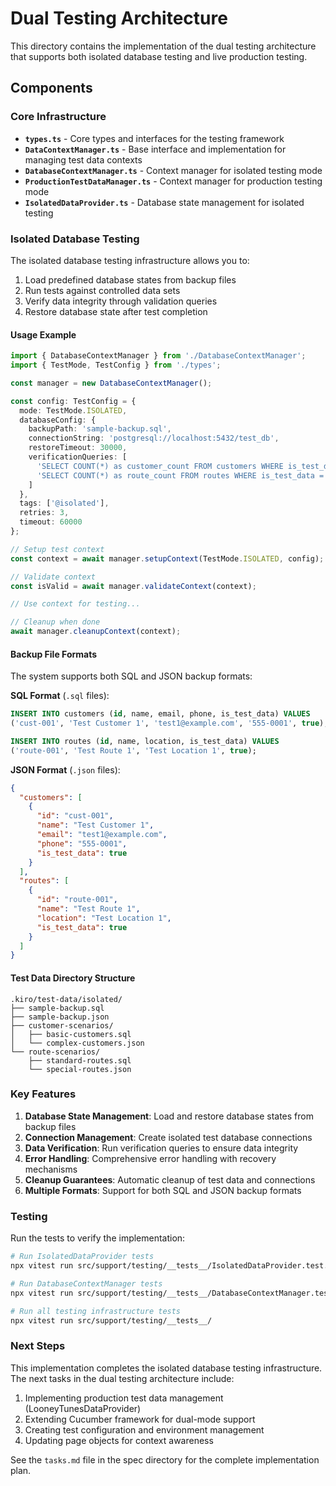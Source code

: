 # Dual Testing Architecture

This directory contains the implementation of the dual testing architecture that supports both isolated database testing and live production testing.

## Components

### Core Infrastructure

- **`types.ts`** - Core types and interfaces for the testing framework
- **`DataContextManager.ts`** - Base interface and implementation for managing test data contexts
- **`DatabaseContextManager.ts`** - Context manager for isolated testing mode
- **`ProductionTestDataManager.ts`** - Context manager for production testing mode
- **`IsolatedDataProvider.ts`** - Database state management for isolated testing

### Isolated Database Testing

The isolated database testing infrastructure allows you to:

1. Load predefined database states from backup files
2. Run tests against controlled data sets
3. Verify data integrity through validation queries
4. Restore database state after test completion

#### Usage Example

```typescript
import { DatabaseContextManager } from './DatabaseContextManager';
import { TestMode, TestConfig } from './types';

const manager = new DatabaseContextManager();

const config: TestConfig = {
  mode: TestMode.ISOLATED,
  databaseConfig: {
    backupPath: 'sample-backup.sql',
    connectionString: 'postgresql://localhost:5432/test_db',
    restoreTimeout: 30000,
    verificationQueries: [
      'SELECT COUNT(*) as customer_count FROM customers WHERE is_test_data = true',
      'SELECT COUNT(*) as route_count FROM routes WHERE is_test_data = true'
    ]
  },
  tags: ['@isolated'],
  retries: 3,
  timeout: 60000
};

// Setup test context
const context = await manager.setupContext(TestMode.ISOLATED, config);

// Validate context
const isValid = await manager.validateContext(context);

// Use context for testing...

// Cleanup when done
await manager.cleanupContext(context);
```

#### Backup File Formats

The system supports both SQL and JSON backup formats:

**SQL Format** (`.sql` files):
```sql
INSERT INTO customers (id, name, email, phone, is_test_data) VALUES 
('cust-001', 'Test Customer 1', 'test1@example.com', '555-0001', true);

INSERT INTO routes (id, name, location, is_test_data) VALUES 
('route-001', 'Test Route 1', 'Test Location 1', true);
```

**JSON Format** (`.json` files):
```json
{
  "customers": [
    {
      "id": "cust-001",
      "name": "Test Customer 1",
      "email": "test1@example.com",
      "phone": "555-0001",
      "is_test_data": true
    }
  ],
  "routes": [
    {
      "id": "route-001",
      "name": "Test Route 1",
      "location": "Test Location 1",
      "is_test_data": true
    }
  ]
}
```

#### Test Data Directory Structure

```
.kiro/test-data/isolated/
├── sample-backup.sql
├── sample-backup.json
├── customer-scenarios/
│   ├── basic-customers.sql
│   └── complex-customers.json
└── route-scenarios/
    ├── standard-routes.sql
    └── special-routes.json
```

### Key Features

1. **Database State Management**: Load and restore database states from backup files
2. **Connection Management**: Create isolated test database connections
3. **Data Verification**: Run verification queries to ensure data integrity
4. **Error Handling**: Comprehensive error handling with recovery mechanisms
5. **Cleanup Guarantees**: Automatic cleanup of test data and connections
6. **Multiple Formats**: Support for both SQL and JSON backup formats

### Testing

Run the tests to verify the implementation:

```bash
# Run IsolatedDataProvider tests
npx vitest run src/support/testing/__tests__/IsolatedDataProvider.test.ts

# Run DatabaseContextManager tests
npx vitest run src/support/testing/__tests__/DatabaseContextManager.test.ts

# Run all testing infrastructure tests
npx vitest run src/support/testing/__tests__/
```

### Next Steps

This implementation completes the isolated database testing infrastructure. The next tasks in the dual testing architecture include:

1. Implementing production test data management (LooneyTunesDataProvider)
2. Extending Cucumber framework for dual-mode support
3. Creating test configuration and environment management
4. Updating page objects for context awareness

See the `tasks.md` file in the spec directory for the complete implementation plan.